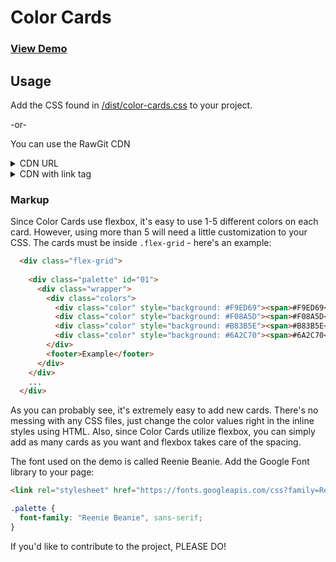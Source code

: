 # Color Cards

### [View Demo](http://derekbtw.com/color-cards/)

## Usage

Add the CSS found in [/dist/color-cards.css](https://github.com/derekbtw/color-cards/blob/master/dist/color-cards.css) to your project.

-or-

You can use the RawGit CDN

<details>
<summary>CDN URL</summary>
```html
https://cdn.rawgit.com/derekbtw/color-cards/56c92dd7/dist/color-cards.css
```
</details>

<details>
<summary>CDN with link tag</summary>
```html
<link rel="stylesheet" href="https://cdn.rawgit.com/derekbtw/color-cards/56c92dd7/dist/color-cards.css">
```
</details>

### Markup

Since Color Cards use flexbox, it's easy to use 1-5 different colors on each card. However, using more than 5 will need a little customization to your CSS. The cards must be inside ```.flex-grid``` - here's an example:

```html
  <div class="flex-grid">
  
    <div class="palette" id="01">
      <div class="wrapper">
        <div class="colors">
          <div class="color" style="background: #F9ED69"><span>#F9ED69</span></div>
          <div class="color" style="background: #F08A5D"><span>#F08A5D</span></div>
          <div class="color" style="background: #B83B5E"><span>#B83B5E</span></div>
          <div class="color" style="background: #6A2C70"><span>#6A2C70</span></div>
        </div>
        <footer>Example</footer>
      </div>
    </div>
    ...
  </div>
```

As you can probably see, it's extremely easy to add new cards. There's no messing with any CSS files, just change the color values right in the inline styles using HTML. Also, since Color Cards utilize flexbox, you can simply add as many cards as you want and flexbox takes care of the spacing.

The font used on the demo is called Reenie Beanie. Add the Google Font library to your page:
```html
<link rel="stylesheet" href="https://fonts.googleapis.com/css?family=Reenie+Beanie">
```
```css
.palette {
  font-family: "Reenie Beanie", sans-serif;
}
```

If you'd like to contribute to the project, PLEASE DO!
